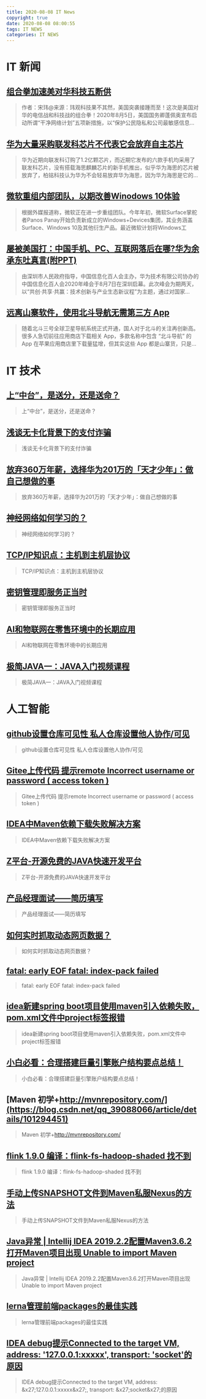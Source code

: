 ```yaml
---
title: 2020-08-08 IT News
copyright: true
date: 2020-08-08 08:00:55
tags: IT NEWS
categories: IT NEWS
---
```

# IT 新闻 
 ## [组合拳加速美对华科技五断供](http://mp.weixin.qq.com/s?src=11&timestamp=1596844804&ver=2509&signature=GOj2R2m2uluIyrAKdXYVXxOggGZ7-UAwmxMqUuI1oYR-0VjZt*VBjLKgzH8o3clgkEyuKG-PX5PbnIwDqe*qDIfGL3gnRwIeYpatXaiuRoVoppTJWdma3wEP6hhZ5aDi&new=1)
 > 作者：宋玮@来源：玮观科技果不其然，美国突袭接踵而至！这次是美国对华的电信战和科技战的组合拳！2020年8月5日，美国国务卿蓬佩奥宣布启动所谓“干净网络计划”五项新措施，以“保护公民隐私和公司最敏感信息...
 ## [华为大量采购联发科芯片不代表它会放弃自主芯片](http://mp.weixin.qq.com/s?src=11&timestamp=1596844804&ver=2509&signature=MTwJWJEt1xWlax1QdjKiDRIWNREXDIxwrCVkduKcXcU*Z9g9Va5pJuge3PPPhgzc5P*LyEjnMUXOBBVNkRYWh9CRISM9ESi1yGOKwZydqBVaMnw9JMS0Fejgic-Z94Bx&new=1)
 > 华为近期向联发科订购了1.2亿颗芯片，而近期它发布的六款手机均采用了联发科芯片，没有搭载海思麒麟芯片的新手机推出，似乎华为海思的芯片被放弃了，柏铭科技认为华为不会轻易放弃华为海思，因为华为海思是它的...
 ## [微软重组内部团队，以期改善Winodows 10体验](http://mp.weixin.qq.com/s?src=11&timestamp=1596844804&ver=2509&signature=*EBlD4CjyYV5QpZVQOfJ8Q-rJI4Y9pqYz5p2zOXtYnCsC4Dr34hpirPVT7rdBwuu8UCD*LZtGPvC8eX6zIRtrBsl9tESjI1eCHzqktlFAvvNuo4mZFf6mx8mKzoduq24&new=1)
 > 根据外媒报道称，微软正在进一步重组团队。今年年初，微软Surface掌舵者Panos Panay开始负责新成立的Windows+Devices集团，其业务涵盖Surface、Windows 10及其他衍生产品。最近微软计划将Windows工
 ## [屡被美国打：中国手机、PC、互联网落后在哪?华为余承东吐真言(附PPT)](http://mp.weixin.qq.com/s?src=11&timestamp=1596844804&ver=2509&signature=5AXZuIma9Bj39g7EyhJXV7fK**A39VlUquPit70rkgxDtmdMCVKmFk*NIhPqXagn65BJIhjaVPXCKQNcpwyTQIoZGIgSWrfzJ288srZVSyp*sh0lzYxLro*mA5Y1VeUk&new=1)
 > 由深圳市人民政府指导，中国信息化百人会主办，华为技术有限公司协办的中国信息化百人会2020年峰会于8月7日在深圳启幕。此次峰会为期两天，以“共创·共享·共赢：技术创新与产业生态新议程”为主题，通过对国家...
 ## [远离山寨软件，使用北斗导航无需第三方 App](http://mp.weixin.qq.com/s?src=11&timestamp=1596844804&ver=2509&signature=6TPO90uOZM5A4VmXukrHHhtspm5fTPaolRgEDCG7Y***XUeBjJpvNiRjwS1pPxu9H993qny*s6a6OQSsteVaeQU0T*a1atRpGIoLYyf*sBOV9AXw6MoK0ytK*lozg1TW&new=1)
 > 随着北斗三号全球卫星导航系统正式开通，国人对于北斗的关注再创新高。很多人急切前往应用商店下载相关 App，多款名称中包含 “北斗导航” 的 App 在苹果应用商店里下载量猛增，但其实这些 App 都是山寨货，只是...
# IT 技术 
 ## [上“中台”，是送分，还是送命？](http://developer.51cto.com/art/202008/623239.htm)
 > 上“中台”，是送分，还是送命？
 ## [浅谈无卡化背景下的支付诈骗](http://netsecurity.51cto.com/art/202008/623169.htm)
 > 浅谈无卡化背景下的支付诈骗
 ## [放弃360万年薪，选择华为201万的「天才少年」：做自己想做的事](http://news.51cto.com/art/202008/623156.htm)
 > 放弃360万年薪，选择华为201万的「天才少年」：做自己想做的事
 ## [神经网络如何学习的？](http://ai.51cto.com/art/202008/623155.htm)
 > 神经网络如何学习的？
 ## [TCP/IP知识点：主机到主机层协议](http://network.51cto.com/art/202008/623114.htm)
 > TCP/IP知识点：主机到主机层协议
 ## [密钥管理即服务正当时](http://netsecurity.51cto.com/art/202008/623170.htm)
 > 密钥管理即服务正当时
 ## [AI和物联网在零售环境中的长期应用](http://iot.51cto.com/art/202008/623171.htm)
 > AI和物联网在零售环境中的长期应用
 ## [极简JAVA一：JAVA入门视频课程](http://fellow.51cto.com/art/202008/622836.htm?qd=51ctojrzd)
 > 极简JAVA一：JAVA入门视频课程
# 人工智能 
 ## [github设置仓库可见性  私人仓库设置他人协作/可见](https://blog.csdn.net/IT_flying625/article/details/101288908)
 > github设置仓库可见性  私人仓库设置他人协作/可见
 ## [Gitee上传代码 提示remote Incorrect username or password ( access token )](https://blog.csdn.net/YeShenLiaoSuiFeng/article/details/101240396)
 > Gitee上传代码 提示remote Incorrect username or password ( access token )
 ## [IDEA中Maven依赖下载失败解决方案](https://blog.csdn.net/ThinkWon/article/details/101312918)
 > IDEA中Maven依赖下载失败解决方案
 ## [Z平台-开源免费的JAVA快速开发平台](https://blog.csdn.net/qq_38056435/article/details/70212001)
 > Z平台-开源免费的JAVA快速开发平台
 ## [产品经理面试——简历填写](https://blog.csdn.net/qq_41536104/article/details/101310465)
 > 产品经理面试——简历填写
 ## [如何实时抓取动态网页数据？](https://blog.csdn.net/BAZHUAYUdata/article/details/101269912)
 > 如何实时抓取动态网页数据？
 ## [fatal: early EOF fatal: index-pack failed](https://blog.csdn.net/m0_37886429/article/details/101278059)
 > fatal: early EOF fatal: index-pack failed
 ## [idea新建spring boot项目使用maven引入依赖失败，pom.xml文件中project标签报错](https://blog.csdn.net/weixin_43665271/article/details/101274533)
 > idea新建spring boot项目使用maven引入依赖失败，pom.xml文件中project标签报错
 ## [小白必看：合理搭建巨量引擎账户结构要点总结！](https://blog.csdn.net/suisuiwang/article/details/101313916)
 > 小白必看：合理搭建巨量引擎账户结构要点总结！
 ## [Maven 初学+http://mvnrepository.com/](https://blog.csdn.net/qq_39088066/article/details/101294451)
 > Maven 初学+http://mvnrepository.com/
 ## [flink 1.9.0 编译：flink-fs-hadoop-shaded 找不到](https://blog.csdn.net/qq_21383435/article/details/101293031)
 > flink 1.9.0 编译：flink-fs-hadoop-shaded 找不到
 ## [手动上传SNAPSHOT文件到Maven私服Nexus的方法](https://blog.csdn.net/zazzh007/article/details/101272511)
 > 手动上传SNAPSHOT文件到Maven私服Nexus的方法
 ## [Java异常 | Intellij IDEA 2019.2.2配置Maven3.6.2打开Maven项目出现 Unable to import Maven project](https://blog.csdn.net/itanping/article/details/101024299)
 > Java异常 | Intellij IDEA 2019.2.2配置Maven3.6.2打开Maven项目出现 Unable to import Maven project
 ## [lerna管理前端packages的最佳实践](https://blog.csdn.net/qq_37653449/article/details/101241968)
 > lerna管理前端packages的最佳实践
 ## [IDEA debug提示Connected to the target VM, address: '127.0.0.1:xxxxx', transport: 'socket'的原因](https://blog.csdn.net/SunFlowerXT/article/details/101274034)
 > IDEA debug提示Connected to the target VM, address: &x27;127.0.0.1:xxxxx&x27;, transport: &x27;socket&x27;的原因

    